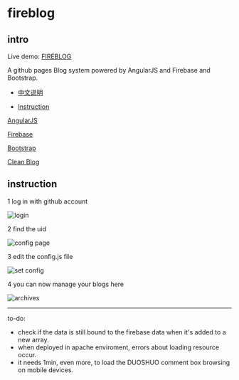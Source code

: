 fireblog
===

intro
---
Live demo: [FIREBLOG](https://cheng-kang.github.io/fireblog/)

A github pages Blog system powered by AngularJS and Firebase and Bootstrap.

- [中文说明](http://cheng-kang.github.io/#/p=1457398271740)

- [Instruction](http://cheng-kang.github.io/#/p=1457399976958)

[AngularJS](https://angularjs.org/)

[Firebase](https://www.firebase.com/)

[Bootstrap](http://getbootstrap.com/)

[Clean Blog](http://startbootstrap.com/template-overviews/clean-blog/)

instruction
---

1 log in with github account

![login](http://7u2sl0.com1.z0.glb.clouddn.com/fireblog_login_with_github.png)

2 find the uid

![config page](http://7u2sl0.com1.z0.glb.clouddn.com/fireblog_config_page.png)

3 edit the config.js file

![set config](http://7u2sl0.com1.z0.glb.clouddn.com/fireblog_config.png)

4 you can now manage your blogs here

![archives](http://7u2sl0.com1.z0.glb.clouddn.com/fireblog_archives.png)


-----------
to-do:
- check if the data is still bound to the firebase data when it's added to a new array.
- when deployed in apache enviroment, errors about loading resource occur. 
- it needs 1min, even more, to load the DUOSHUO comment box browsing on mobile devices.
